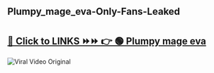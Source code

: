 
 ## Plumpy_mage_eva-Only-Fans-Leaked

# <h2><a href="https://clipsfans.com/Plumpy_mage_eva&ref=git">🔗 Click to LINKS ⏩⏩ 👉 🟢 Plumpy mage eva </a></h2>

<a href="https://clipsfans.com/Plumpy_mage_eva&ref=git" rel="nofollow" data-target="animated-image.originalLink"><img src="https://i.ibb.co.com/xMMVF88/686577567.gif" alt="Viral Video Original" style="max-width: 100%; display: inline-block;" data-target="animated-image.originalImage"></a>
